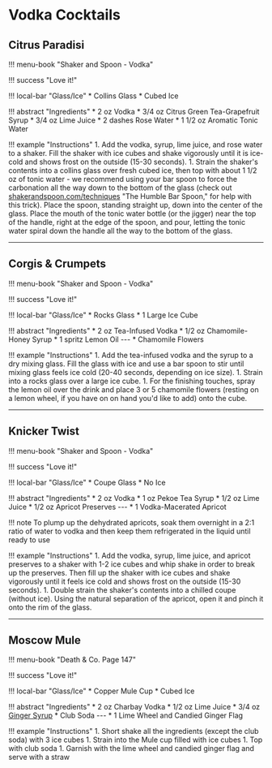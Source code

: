 # Vodka Cocktails

## Citrus Paradisi

!!! menu-book "Shaker and Spoon - Vodka"

!!! success "Love it!"

!!! local-bar "Glass/Ice"
    * Collins Glass
    * Cubed Ice

!!! abstract "Ingredients"
    * 2 oz Vodka
    * 3/4 oz Citrus Green Tea-Grapefruit Syrup
    * 3/4 oz Lime Juice
    * 2 dashes Rose Water
    * 1 1/2 oz Aromatic Tonic Water

!!! example "Instructions"
    1. Add the vodka, syrup, lime juice, and rose water to a shaker. Fill the shaker with ice cubes and shake vigorously until it is ice-cold and shows frost on the outside (15-30 seconds).
    1. Strain the shaker's contents into a collins glass over fresh cubed ice, then top with about 1 1/2 oz of tonic water - we recommend using your bar spoon to force the carbonation all the way down to the bottom of the glass (check out [shakerandspoon.com/techniques](https://shakerandspoon.com/techniques) "The Humble Bar Spoon," for help with this trick). Place the spoon, standing straight up, down into the center of the glass. Place the mouth of the tonic water bottle (or the jigger) near the top of the handle, right at the edge of the spoon, and pour, letting the tonic water spiral down the handle all the way to the bottom of the glass.

---
## Corgis & Crumpets

!!! menu-book "Shaker and Spoon - Vodka"

!!! success "Love it!"

!!! local-bar "Glass/Ice"
    * Rocks Glass
    * 1 Large Ice Cube

!!! abstract "Ingredients"
    * 2 oz Tea-Infused Vodka
    * 1/2 oz Chamomile-Honey Syrup
    * 1 spritz Lemon Oil
    ---
    * Chamomile Flowers

!!! example "Instructions"
    1. Add the tea-infused vodka and the syrup to a dry mixing glass. Fill the glass with ice and use a bar spoon to stir until mixing glass feels ice cold (20-40 seconds, depending on ice size).
    1. Strain into a rocks glass over a large ice cube.
    1. For the finishing touches, spray the lemon oil over the drink and place 3 or 5 chamomile flowers (resting on a lemon wheel, if you have on on hand you'd like to add) onto the cube.

---
## Knicker Twist

!!! menu-book "Shaker and Spoon - Vodka"

!!! success "Love it!"

!!! local-bar "Glass/Ice"
    * Coupe Glass
    * No Ice

!!! abstract "Ingredients"
    * 2 oz Vodka
    * 1 oz Pekoe Tea Syrup
    * 1/2 oz Lime Juice
    * 1/2 oz Apricot Preserves
    ---
    * 1 Vodka-Macerated Apricot

!!! note
    To plump up the dehydrated apricots, soak them overnight in a 2:1 ratio of water to vodka and then keep them refrigerated in the liquid until ready to use

!!! example "Instructions"
    1. Add the vodka, syrup, lime juice, and apricot preserves to a shaker with 1-2 ice cubes and whip shake in order to break up the preserves. Then fill up the shaker with ice cubes and shake vigorously until it feels ice cold and shows frost on the outside (15-30 seconds).
    1. Double strain the shaker's contents into a chilled coupe (without ice). Using the natural separation of the apricot, open it and pinch it onto the rim of the glass.

---
## Moscow Mule

!!! menu-book "Death & Co. Page 147"

!!! success "Love it!"

!!! local-bar "Glass/Ice"
    * Copper Mule Cup
    * Cubed Ice

!!! abstract "Ingredients"
    * 2 oz Charbay Vodka
    * 1/2 oz Lime Juice
    * 3/4 oz [Ginger Syrup](../syrups/#ginger-syrup)
    * Club Soda
    ---
    * 1 Lime Wheel and Candied Ginger Flag

!!! example "Instructions"
    1. Short shake all the ingredients (except the club soda) with 3 ice cubes
    1. Strain into the Mule cup filled with ice cubes
    1. Top with club soda
    1. Garnish with the lime wheel and candied ginger flag and serve with a straw